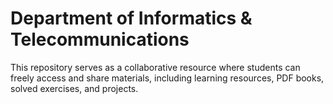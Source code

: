 # Department of Informatics & Telecommunications  
This repository serves as a collaborative resource where students can freely access and share materials, including learning resources, PDF books, solved exercises, and projects.
